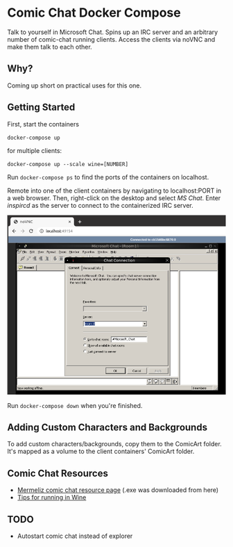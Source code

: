 # Comic Chat Docker Compose

Talk to yourself in Microsoft Chat. Spins up an IRC server and an arbitrary number of comic-chat running clients. Access the clients via noVNC and make them talk to each other.

## Why?

Coming up short on practical uses for this one.

## Getting Started

First, start the containers

```
docker-compose up
```

for multiple clients:

```
docker-compose up --scale wine=[NUMBER]
```

Run `docker-compose ps` to find the ports of the containers on localhost.

Remote into one of the client containers by navigating to localhost:PORT in a web browser. Then, right-click on the desktop and select *MS Chat*. Enter *inspircd* as the server to connect to the containerized IRC server. 

![Connection window screenshot](connection-setting-screenshot.png)

Run `docker-compose down` when you're finished.

## Adding Custom Characters and Backgrounds

To add custom characters/backgrounds, copy them to the ComicArt folder. It's mapped as a volume to the client containers' ComicArt folder. 


## Comic Chat Resources

- [Mermeliz comic chat resource page](http://mermeliz.com/index.htm) (.exe was downloaded from here)
- [Tips for running in Wine](http://microsoftchat.blogspot.com/2018/01/successful-installation-of-microsoft.html)

## TODO

- Autostart comic chat instead of explorer

